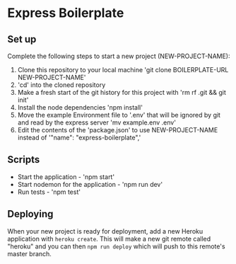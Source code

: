 # Express Boilerplate

## Set up

Complete the following steps to start a new project (NEW-PROJECT-NAME):

1. Clone this repository to your local machine 'git clone BOILERPLATE-URL NEW-PROJECT-NAME'
2. 'cd' into the cloned repository
3. Make a fresh start of the git history for this project with 'rm rf .git && git init'
4. Install the node dependencies 'npm install'
5. Move the example Environment file to '.env' that will be ignored by git and read by the express server 'mv example.env .env'
6. Edit the contents of the 'package.json' to use NEW-PROJECT-NAME instead of '"name": "express-boilerplate",'

## Scripts

- Start the application - 'npm start'
- Start nodemon for the application - 'npm run dev'
- Run tests - 'npm test'

## Deploying

When your new project is ready for deployment, add a new Heroku application with `heroku create`. This will make a new git remote called "heroku" and you can then `npm run deploy` which will push to this remote's master branch.
